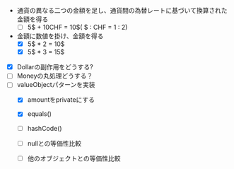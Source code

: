 - 通貨の異なる二つの金額を足し、通貨間の為替レートに基づいて換算された金額を得る
  - [ ] 5$ + 10CHF = 10$( $ : CHF = 1 : 2)
- 金額に数値を掛け、金額を得る
  - [x] 5$ * 2 = 10$
  - [x] 5$ * 3 = 15$
  
- [x] Dollarの副作用をどうする?
- [ ] Moneyの丸処理どうする？
- [ ] valueObjectパターンを実装
  - [x] amountをprivateにする
  - [x] equals()
  - [ ] hashCode()
  - [ ] nullとの等価性比較
  - [ ] 他のオブジェクトとの等価性比較


